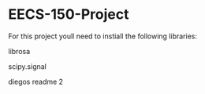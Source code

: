 # EECS-150-Project

For this project youll need to instiall the following libraries:

librosa 

scipy.signal

diegos readme 2